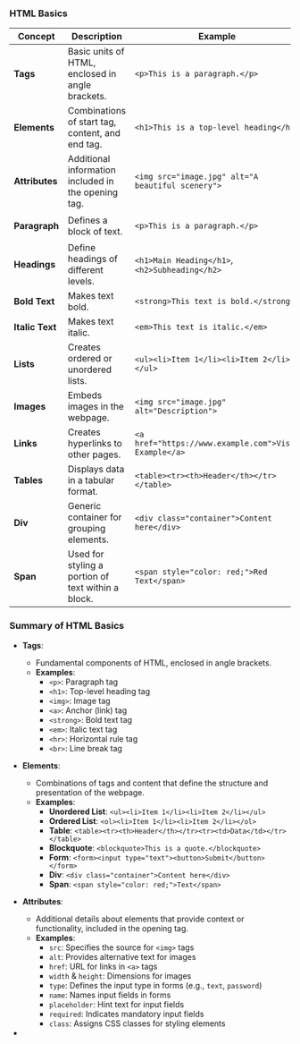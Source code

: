 
### HTML Basics

| **Concept**         | **Description**                                           | **Example**                                           | **Icon**          |
|---------------------|----------------------------------------------------------|-------------------------------------------------------|-------------------|
| **Tags**            | Basic units of HTML, enclosed in angle brackets.        | `<p>This is a paragraph.</p>`                         | 🏷️ (Tag)          |
| **Elements**        | Combinations of start tag, content, and end tag.       | `<h1>This is a top-level heading</h1>`               | 📜 (Element)      |
| **Attributes**      | Additional information included in the opening tag.     | `<img src="image.jpg" alt="A beautiful scenery">`    | 📌 (Attribute)    |
| **Paragraph**       | Defines a block of text.                                | `<p>This is a paragraph.</p>`                         | ✍️ (Paragraph)    |
| **Headings**        | Define headings of different levels.                    | `<h1>Main Heading</h1>`, `<h2>Subheading</h2>`      | 📢 (Heading)      |
| **Bold Text**       | Makes text bold.                                       | `<strong>This text is bold.</strong>`                 | 🔤 (Bold)         |
| **Italic Text**     | Makes text italic.                                     | `<em>This text is italic.</em>`                       | 🎨 (Italic)       |
| **Lists**           | Creates ordered or unordered lists.                     | `<ul><li>Item 1</li><li>Item 2</li></ul>`            | 📋 (List)         |
| **Images**          | Embeds images in the webpage.                           | `<img src="image.jpg" alt="Description">`           | 🖼️ (Image)        |
| **Links**           | Creates hyperlinks to other pages.                      | `<a href="https://www.example.com">Visit Example</a>`| 🔗 (Link)         |
| **Tables**          | Displays data in a tabular format.                      | `<table><tr><th>Header</th></tr></table>`            | 📊 (Table)        |
| **Div**             | Generic container for grouping elements.                | `<div class="container">Content here</div>`          | 🏗️ (Div)          |
| **Span**            | Used for styling a portion of text within a block.     | `<span style="color: red;">Red Text</span>`          | 🎨 (Span)         |

### Summary of HTML Basics

- **Tags**: 
  - Fundamental components of HTML, enclosed in angle brackets.
  - **Examples**: 
    - `<p>`: Paragraph tag
    - `<h1>`: Top-level heading tag
    - `<img>`: Image tag
    - `<a>`: Anchor (link) tag
    - `<strong>`: Bold text tag
    - `<em>`: Italic text tag
    - `<hr>`: Horizontal rule tag
    - `<br>`: Line break tag

- **Elements**: 
  - Combinations of tags and content that define the structure and presentation of the webpage.
  - **Examples**: 
    - **Unordered List**: `<ul><li>Item 1</li><li>Item 2</li></ul>`
    - **Ordered List**: `<ol><li>Item 1</li><li>Item 2</li></ol>`
    - **Table**: `<table><tr><th>Header</th></tr><tr><td>Data</td></tr></table>`
    - **Blockquote**: `<blockquote>This is a quote.</blockquote>`
    - **Form**: `<form><input type="text"><button>Submit</button></form>`
    - **Div**: `<div class="container">Content here</div>`
    - **Span**: `<span style="color: red;">Text</span>`

- **Attributes**: 
  - Additional details about elements that provide context or functionality, included in the opening tag.
  - **Examples**: 
    - `src`: Specifies the source for `<img>` tags
    - `alt`: Provides alternative text for images
    - `href`: URL for links in `<a>` tags
    - `width` & `height`: Dimensions for images
    - `type`: Defines the input type in forms (e.g., `text`, `password`)
    - `name`: Names input fields in forms
    - `placeholder`: Hint text for input fields
    - `required`: Indicates mandatory input fields
    - `class`: Assigns CSS classes for styling elements
- 
